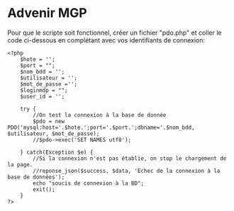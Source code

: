 # Advenir MGP


Pour que le scripte soit fonctionnel, créer un fichier "pdo.php" et coller le code ci-dessous en complétant avec vos identifiants de connexion:


	<?php
		$hote = '';
		$port = "";
		$nom_bdd = '';
		$utilisateur = '';
		$mot_de_passe ='';
		$loginmdp = "";
		$user_id = '';

		try {
			//On test la connexion à la base de donnée
			$pdo = new PDO('mysql:host='.$hote.';port='.$port.';dbname='.$nom_bdd, $utilisateur, $mot_de_passe);
			//$pdo->exec('SET NAMES utf8');

		} catch(Exception $e) {
			//Si la connexion n'est pas établie, on stop le chargement de la page.
			//reponse_json($success, $data, 'Echec de la connexion à la base de données');
			echo "soucis de connexion à la BD";
			exit();
		}
	?>
